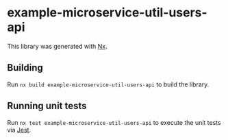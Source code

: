 # example-microservice-util-users-api

This library was generated with [Nx](https://nx.dev).

## Building

Run `nx build example-microservice-util-users-api` to build the library.

## Running unit tests

Run `nx test example-microservice-util-users-api` to execute the unit tests via [Jest](https://jestjs.io).
